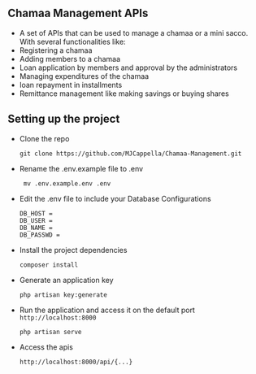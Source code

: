 ## Chamaa Management APIs

+ A set of APIs that can be used to manage a chamaa or a mini sacco. With several functionalities like:
+ Registering a chamaa
+ Adding members to a chamaa
+ Loan application by members and approval by the administrators
+ Managing expenditures of the chamaa
+ loan repayment in installments
+ Remittance management like making savings or buying shares


## Setting up the project
+ Clone the repo
  ~~~
  git clone https://github.com/MJCappella/Chamaa-Management.git
  ~~~
+ Rename the .env.example file to .env
  ~~~
   mv .env.example.env .env
  ~~~
+ Edit the .env file to include your Database Configurations
  ~~~
  DB_HOST =
  DB_USER =
  DB_NAME =
  DB_PASSWD =
  ~~~
+ Install the project dependencies
  ~~~
  composer install
  ~~~
+ Generate an application key
  ~~~
  php artisan key:generate
  ~~~
+ Run the application and access it on the default port ```http://localhost:8000```
  ~~~
  php artisan serve
  ~~~
+ Access the apis
  ~~~
  http://localhost:8000/api/{...}
  ~~~
